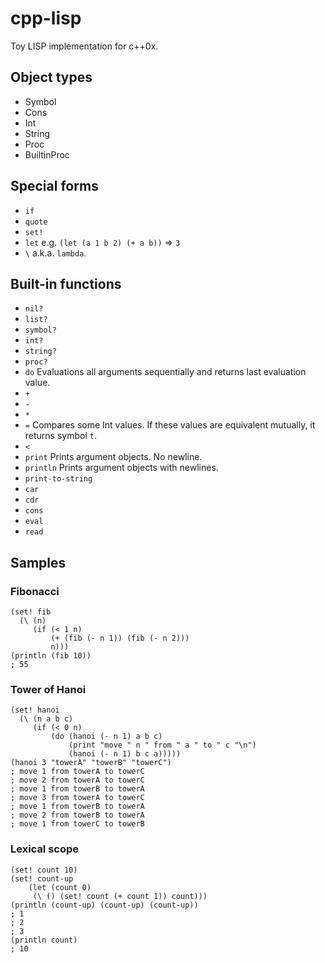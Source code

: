# cpp-lisp
Toy LISP implementation for c++0x.

## Object types
- Symbol
- Cons
- Int
- String
- Proc
- BuiltinProc

## Special forms
- `if`
- `quote`
- `set!`
- `let` e.g. `(let (a 1 b 2) (+ a b))` => `3`
- `\` a.k.a. `lambda`.

## Built-in functions
- `nil?`
- `list?`
- `symbol?`
- `int?`
- `string?`
- `proc?`
- `do` Evaluations all arguments sequentially and returns last evaluation value.
- `+`
- `-`
- `*`
- `=` Compares some Int values. If these values are equivalent mutually, it returns symbol `t`.
- `<`
- `print` Prints argument objects. No newline.
- `println` Prints argument objects with newlines.
- `print-to-string`
- `car`
- `cdr`
- `cons`
- `eval`
- `read`

## Samples

### Fibonacci
```
(set! fib
  (\ (n)
     (if (< 1 n)
         (+ (fib (- n 1)) (fib (- n 2)))
         n)))
(println (fib 10))
; 55
```

### Tower of Hanoi
```
(set! hanoi
  (\ (n a b c)
     (if (< 0 n)
         (do (hanoi (- n 1) a b c)
             (print "move " n " from " a " to " c "\n")
             (hanoi (- n 1) b c a)))))
(hanoi 3 "towerA" "towerB" "towerC")
; move 1 from towerA to towerC
; move 2 from towerA to towerC
; move 1 from towerB to towerA
; move 3 from towerA to towerC
; move 1 from towerB to towerA
; move 2 from towerB to towerA
; move 1 from towerC to towerB
```

### Lexical scope
```
(set! count 10)
(set! count-up
	(let (count 0)
     (\ () (set! count (+ count 1)) count)))
(println (count-up) (count-up) (count-up))
; 1
; 2
; 3
(println count)
; 10
```
